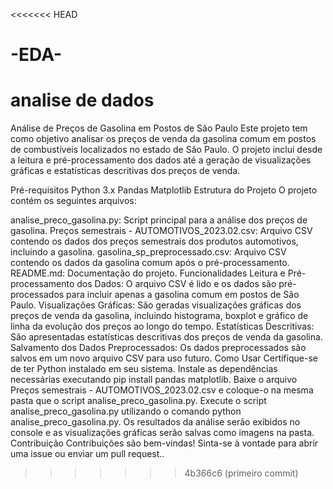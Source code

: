 <<<<<<< HEAD
# -EDA-
analise de dados
=======
Análise de Preços de Gasolina em Postos de São Paulo
Este projeto tem como objetivo analisar os preços de venda da gasolina comum em postos de combustíveis localizados no estado de São Paulo. O projeto inclui desde a leitura e pré-processamento dos dados até a geração de visualizações gráficas e estatísticas descritivas dos preços de venda.

Pré-requisitos
Python 3.x
Pandas
Matplotlib
Estrutura do Projeto
O projeto contém os seguintes arquivos:

analise_preco_gasolina.py: Script principal para a análise dos preços de gasolina.
Preços semestrais - AUTOMOTIVOS_2023.02.csv: Arquivo CSV contendo os dados dos preços semestrais dos produtos automotivos, incluindo a gasolina.
gasolina_sp_preprocessado.csv: Arquivo CSV contendo os dados da gasolina comum após o pré-processamento.
README.md: Documentação do projeto.
Funcionalidades
Leitura e Pré-processamento dos Dados: O arquivo CSV é lido e os dados são pré-processados para incluir apenas a gasolina comum em postos de São Paulo.
Visualizações Gráficas: São geradas visualizações gráficas dos preços de venda da gasolina, incluindo histograma, boxplot e gráfico de linha da evolução dos preços ao longo do tempo.
Estatísticas Descritivas: São apresentadas estatísticas descritivas dos preços de venda da gasolina.
Salvamento dos Dados Preprocessados: Os dados preprocessados são salvos em um novo arquivo CSV para uso futuro.
Como Usar
Certifique-se de ter Python instalado em seu sistema.
Instale as dependências necessárias executando pip install pandas matplotlib.
Baixe o arquivo Preços semestrais - AUTOMOTIVOS_2023.02.csv e coloque-o na mesma pasta que o script analise_preco_gasolina.py.
Execute o script analise_preco_gasolina.py utilizando o comando python analise_preco_gasolina.py.
Os resultados da análise serão exibidos no console e as visualizações gráficas serão salvas como imagens na pasta.
Contribuição
Contribuições são bem-vindas! Sinta-se à vontade para abrir uma issue ou enviar um pull request..
>>>>>>> 4b366c6 (primeiro commit)
